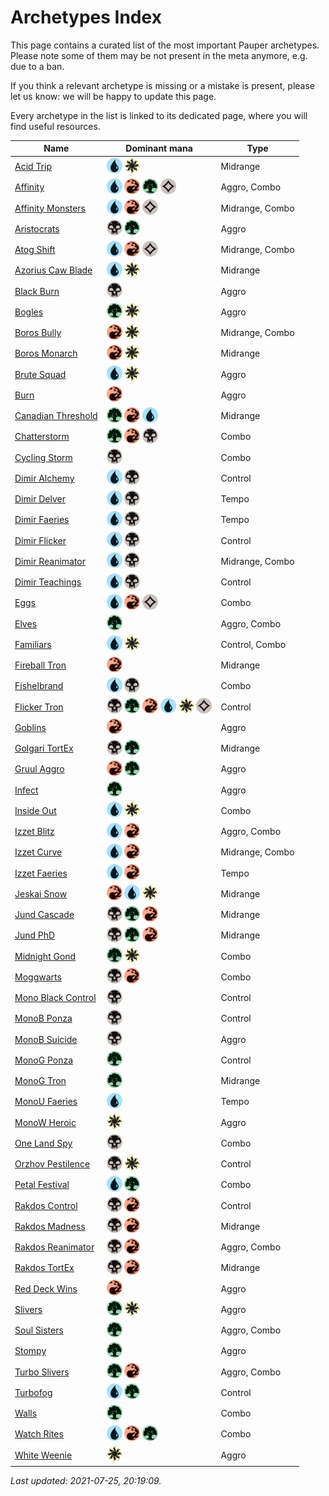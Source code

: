 # Archetypes Index

This page contains a curated list of the most important Pauper archetypes.
Please note some of them may be not present in the meta anymore, e.g. due to a ban.

If you think a relevant archetype is missing or a mistake is present, please let us know: we will be happy to update this page.

Every archetype in the list is linked to its dedicated page, where you will find useful resources.

| Name                   | Dominant mana | Type            |
| -----------------------| ------------- | --------------- |
[Acid Trip](../archetypes/Acid%20Trip.md) | <img src="../resources/images/mana/U.png" width="25"/> <img src="../resources/images/mana/W.png" width="25"/> | Midrange        |
[Affinity](../archetypes/Affinity.md) | <img src="../resources/images/mana/U.png" width="25"/> <img src="../resources/images/mana/R.png" width="25"/> <img src="../resources/images/mana/G.png" width="25"/> <img src="../resources/images/mana/C.png" width="25"/> | Aggro, Combo    |
[Affinity Monsters](../archetypes/Affinity%20Monsters.md) | <img src="../resources/images/mana/U.png" width="25"/> <img src="../resources/images/mana/R.png" width="25"/> <img src="../resources/images/mana/C.png" width="25"/> | Midrange, Combo |
[Aristocrats](../archetypes/Aristocrats.md) | <img src="../resources/images/mana/B.png" width="25"/> <img src="../resources/images/mana/G.png" width="25"/> | Aggro           |
[Atog Shift](../archetypes/Atog%20Shift.md) | <img src="../resources/images/mana/U.png" width="25"/> <img src="../resources/images/mana/R.png" width="25"/> <img src="../resources/images/mana/C.png" width="25"/> | Midrange, Combo |
[Azorius Caw Blade](../archetypes/Azorius%20Caw%20Blade.md) | <img src="../resources/images/mana/U.png" width="25"/> <img src="../resources/images/mana/W.png" width="25"/> | Midrange        |
[Black Burn](../archetypes/Black%20Burn.md) | <img src="../resources/images/mana/B.png" width="25"/> | Aggro           |
[Bogles](../archetypes/Bogles.md) | <img src="../resources/images/mana/G.png" width="25"/> <img src="../resources/images/mana/W.png" width="25"/> | Aggro           |
[Boros Bully](../archetypes/Boros%20Bully.md) | <img src="../resources/images/mana/R.png" width="25"/> <img src="../resources/images/mana/W.png" width="25"/> | Midrange, Combo |
[Boros Monarch](../archetypes/Boros%20Monarch.md) | <img src="../resources/images/mana/R.png" width="25"/> <img src="../resources/images/mana/W.png" width="25"/> | Midrange        |
[Brute Squad](../archetypes/Brute%20Squad.md) | <img src="../resources/images/mana/U.png" width="25"/> <img src="../resources/images/mana/W.png" width="25"/> | Aggro           |
[Burn](../archetypes/Burn.md) | <img src="../resources/images/mana/R.png" width="25"/> | Aggro           |
[Canadian Threshold](../archetypes/Canadian%20Threshold.md) | <img src="../resources/images/mana/G.png" width="25"/> <img src="../resources/images/mana/R.png" width="25"/> <img src="../resources/images/mana/U.png" width="25"/> | Midrange        |
[Chatterstorm](../archetypes/Chatterstorm.md) | <img src="../resources/images/mana/G.png" width="25"/> <img src="../resources/images/mana/R.png" width="25"/> <img src="../resources/images/mana/B.png" width="25"/> | Combo           |
[Cycling Storm](../archetypes/Cycling%20Storm.md) | <img src="../resources/images/mana/B.png" width="25"/> | Combo           |
[Dimir Alchemy](../archetypes/Dimir%20Alchemy.md) | <img src="../resources/images/mana/U.png" width="25"/> <img src="../resources/images/mana/B.png" width="25"/> | Control         |
[Dimir Delver](../archetypes/Dimir%20Delver.md) | <img src="../resources/images/mana/U.png" width="25"/> <img src="../resources/images/mana/B.png" width="25"/> | Tempo           |
[Dimir Faeries](../archetypes/Dimir%20Faeries.md) | <img src="../resources/images/mana/U.png" width="25"/> <img src="../resources/images/mana/B.png" width="25"/> | Tempo           |
[Dimir Flicker](../archetypes/Dimir%20Flicker.md) | <img src="../resources/images/mana/U.png" width="25"/> <img src="../resources/images/mana/B.png" width="25"/> | Control         |
[Dimir Reanimator](../archetypes/Dimir%20Reanimator.md) | <img src="../resources/images/mana/U.png" width="25"/> <img src="../resources/images/mana/B.png" width="25"/> | Midrange, Combo |
[Dimir Teachings](../archetypes/Dimir%20Teachings.md) | <img src="../resources/images/mana/U.png" width="25"/> <img src="../resources/images/mana/B.png" width="25"/> | Control         |
[Eggs](../archetypes/Eggs.md) | <img src="../resources/images/mana/U.png" width="25"/> <img src="../resources/images/mana/R.png" width="25"/> <img src="../resources/images/mana/C.png" width="25"/> | Combo           |
[Elves](../archetypes/Elves.md) | <img src="../resources/images/mana/G.png" width="25"/> | Aggro, Combo    |
[Familiars](../archetypes/Familiars.md) | <img src="../resources/images/mana/U.png" width="25"/> <img src="../resources/images/mana/W.png" width="25"/> | Control, Combo  |
[Fireball Tron](../archetypes/Fireball%20Tron.md) | <img src="../resources/images/mana/R.png" width="25"/> | Midrange        |
[Fishelbrand](../archetypes/Fishelbrand.md) | <img src="../resources/images/mana/U.png" width="25"/> <img src="../resources/images/mana/B.png" width="25"/> | Combo           |
[Flicker Tron](../archetypes/Flicker%20Tron.md) | <img src="../resources/images/mana/B.png" width="25"/> <img src="../resources/images/mana/G.png" width="25"/> <img src="../resources/images/mana/R.png" width="25"/> <img src="../resources/images/mana/U.png" width="25"/> <img src="../resources/images/mana/W.png" width="25"/> <img src="../resources/images/mana/C.png" width="25"/> | Control         |
[Goblins](../archetypes/Goblins.md) | <img src="../resources/images/mana/R.png" width="25"/> | Aggro           |
[Golgari TortEx](../archetypes/Golgari%20TortEx.md) | <img src="../resources/images/mana/B.png" width="25"/> <img src="../resources/images/mana/G.png" width="25"/> | Midrange        |
[Gruul Aggro](../archetypes/Gruul%20Aggro.md) | <img src="../resources/images/mana/R.png" width="25"/> <img src="../resources/images/mana/G.png" width="25"/> | Aggro           |
[Infect](../archetypes/Infect.md) | <img src="../resources/images/mana/G.png" width="25"/> | Aggro           |
[Inside Out](../archetypes/Inside%20Out.md) | <img src="../resources/images/mana/U.png" width="25"/> <img src="../resources/images/mana/W.png" width="25"/> | Combo           |
[Izzet Blitz](../archetypes/Izzet%20Blitz.md) | <img src="../resources/images/mana/U.png" width="25"/> <img src="../resources/images/mana/R.png" width="25"/> | Aggro, Combo    |
[Izzet Curve](../archetypes/Izzet%20Curve.md) | <img src="../resources/images/mana/U.png" width="25"/> <img src="../resources/images/mana/R.png" width="25"/> | Midrange, Combo |
[Izzet Faeries](../archetypes/Izzet%20Faeries.md) | <img src="../resources/images/mana/U.png" width="25"/> <img src="../resources/images/mana/R.png" width="25"/> | Tempo           |
[Jeskai Snow](../archetypes/Jeskai%20Snow.md) | <img src="../resources/images/mana/R.png" width="25"/> <img src="../resources/images/mana/U.png" width="25"/> <img src="../resources/images/mana/W.png" width="25"/> | Midrange        |
[Jund Cascade](../archetypes/Jund%20Cascade.md) | <img src="../resources/images/mana/B.png" width="25"/> <img src="../resources/images/mana/G.png" width="25"/> <img src="../resources/images/mana/R.png" width="25"/> | Midrange        |
[Jund PhD](../archetypes/Jund%20PhD.md) | <img src="../resources/images/mana/B.png" width="25"/> <img src="../resources/images/mana/G.png" width="25"/> <img src="../resources/images/mana/R.png" width="25"/> | Midrange        |
[Midnight Gond](../archetypes/Midnight%20Gond.md) | <img src="../resources/images/mana/G.png" width="25"/> <img src="../resources/images/mana/W.png" width="25"/> | Combo           |
[Moggwarts](../archetypes/Moggwarts.md) | <img src="../resources/images/mana/B.png" width="25"/> <img src="../resources/images/mana/R.png" width="25"/> | Combo           |
[Mono Black Control](../archetypes/Mono%20Black%20Control.md) | <img src="../resources/images/mana/B.png" width="25"/> | Control         |
[MonoB Ponza](../archetypes/MonoB%20Ponza.md) | <img src="../resources/images/mana/B.png" width="25"/> | Control         |
[MonoB Suicide](../archetypes/MonoB%20Suicide.md) | <img src="../resources/images/mana/B.png" width="25"/> | Aggro           |
[MonoG Ponza](../archetypes/MonoG%20Ponza.md) | <img src="../resources/images/mana/G.png" width="25"/> | Control         |
[MonoG Tron](../archetypes/MonoG%20Tron.md) | <img src="../resources/images/mana/G.png" width="25"/> | Midrange        |
[MonoU Faeries](../archetypes/MonoU%20Faeries.md) | <img src="../resources/images/mana/U.png" width="25"/> | Tempo           |
[MonoW Heroic](../archetypes/MonoW%20Heroic.md) | <img src="../resources/images/mana/W.png" width="25"/> | Aggro           |
[One Land Spy](../archetypes/One%20Land%20Spy.md) | <img src="../resources/images/mana/B.png" width="25"/> | Combo           |
[Orzhov Pestilence](../archetypes/Orzhov%20Pestilence.md) | <img src="../resources/images/mana/B.png" width="25"/> <img src="../resources/images/mana/W.png" width="25"/> | Control         |
[Petal Festival](../archetypes/Petal%20Festival.md) | <img src="../resources/images/mana/U.png" width="25"/> <img src="../resources/images/mana/G.png" width="25"/> | Combo           |
[Rakdos Control](../archetypes/Rakdos%20Control.md) | <img src="../resources/images/mana/B.png" width="25"/> <img src="../resources/images/mana/R.png" width="25"/> | Control         |
[Rakdos Madness](../archetypes/Rakdos%20Madness.md) | <img src="../resources/images/mana/B.png" width="25"/> <img src="../resources/images/mana/R.png" width="25"/> | Midrange        |
[Rakdos Reanimator](../archetypes/Rakdos%20Reanimator.md) | <img src="../resources/images/mana/B.png" width="25"/> <img src="../resources/images/mana/R.png" width="25"/> | Aggro, Combo    |
[Rakdos TortEx](../archetypes/Rakdos%20TortEx.md) | <img src="../resources/images/mana/B.png" width="25"/> <img src="../resources/images/mana/R.png" width="25"/> | Midrange        |
[Red Deck Wins](../archetypes/Red%20Deck%20Wins.md) | <img src="../resources/images/mana/R.png" width="25"/> | Aggro           |
[Slivers](../archetypes/Slivers.md) | <img src="../resources/images/mana/G.png" width="25"/> <img src="../resources/images/mana/W.png" width="25"/> | Aggro           |
[Soul Sisters](../archetypes/Soul%20Sisters.md) | <img src="../resources/images/mana/G.png" width="25"/> | Aggro, Combo    |
[Stompy](../archetypes/Stompy.md) | <img src="../resources/images/mana/G.png" width="25"/> | Aggro           |
[Turbo Slivers](../archetypes/Turbo%20Slivers.md) | <img src="../resources/images/mana/G.png" width="25"/> <img src="../resources/images/mana/R.png" width="25"/> | Aggro, Combo    |
[Turbofog](../archetypes/Turbofog.md) | <img src="../resources/images/mana/U.png" width="25"/> <img src="../resources/images/mana/G.png" width="25"/> | Control         |
[Walls](../archetypes/Walls.md) | <img src="../resources/images/mana/G.png" width="25"/> | Combo           |
[Watch Rites](../archetypes/Watch%20Rites.md) | <img src="../resources/images/mana/U.png" width="25"/> <img src="../resources/images/mana/R.png" width="25"/> <img src="../resources/images/mana/G.png" width="25"/> | Combo           |
[White Weenie](../archetypes/White%20Weenie.md) | <img src="../resources/images/mana/W.png" width="25"/> | Aggro           |



*Last updated: 2021-07-25, 20:19:09.*

